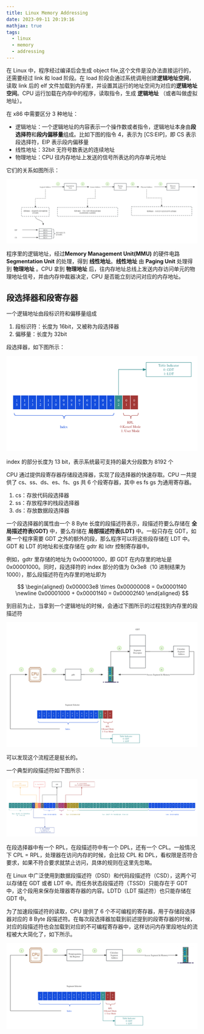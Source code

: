 ```yaml
---
title: Linux Memory Addressing
date: 2023-09-11 20:19:16
mathjax: true
tags:
  - linux
  - memory
  - addressing
---
```


在 Linux 中，程序经过编译后会生成 object file,这个文件是没办法直接运行的，还需要经过 link 和 load 阶段。在 load 阶段会通过系统调用创建**逻辑地址空间**，读取 link 后的 elf 文件加载到内存里，并设置其运行的地址空间为对应的**逻辑地址空间**。CPU 运行加载在内存中的程序，读取指令，生成 **逻辑地址** （或者叫做虚拟地址）。

在 x86 中需要区分 3 种地址：

- 逻辑地址：一个逻辑地址的内容表示一个操作数或者指令，逻辑地址本身由**段选择符**和**段内偏移量**组成。比如下图的指令 4，表示为 [CS:EIP]，即 CS 表示段选择符，EIP 表示段内偏移量
- 线性地址：32bit 无符号数表达的连续地址
- 物理地址：CPU 往内存地址上发送的信号所表达的内存单元地址

它们的关系如图所示：

<!--more-->

![](https://github.com/hailingu/hailingu.github.io/blob/master/images/lma-1.png?raw=true)

程序里的逻辑地址，经过**Memory Management Unit(MMU)** 的硬件电路 **Segmentation Unit** 的处理，得到 **线性地址**。**线性地址** 由 **Paging Unit** 处理得到 **物理地址** 。CPU 拿到 **物理地址** 后，往内存地址总线上发送内存访问单元的物理地址信号，并由内存仲裁器决定，CPU 是否能立刻访问对应的内存地址。

## 段选择器和段寄存器

一个逻辑地址由段标识符和偏移量组成

1. 段标识符：长度为 16bit，又被称为段选择器
2. 偏移量：长度为 32bit

段选择器，如下图所示：

![](https://github.com/hailingu/hailingu.github.io/blob/master/images/lma-4.png?raw=true)

index 的部分长度为 13 bit，表示系统最可支持的最大分段数为 8192 个

CPU 通过提供段寄存器存储段选择器，实现了段选择器的快速存取。CPU 一共提供了 cs、ss、ds、es、fs、gs 共 6 个段寄存器，其中 es fs gs 为通用寄存器。

1. cs：存放代码段选择器
2. ss：存放程序的栈段选择器
3. ds：存放数据段选择器

一个段选择器的属性由一个 8 Byte 长度的段描述符表示，段描述符要么存储在 **全局描述符表(GDT)** 中，要么存储在 **局部描述符表(LDT)** 中。一般只存在 GDT，如果一个程序需要 GDT 之外的额外的段，那么程序可以将这些段存储在 LDT 中。GDT 和 LDT 的地址和长度存储在 gdtr 和 ldtr 控制寄存器中。

例如，gdtr 里存储的地址为 0x00001000，即 GDT 在内存里的地址是 0x00001000。同时，段选择符的 index 部分的值为 0x3e8（10 进制结果为 1000），那么段描述符在内存里的地址即为

$$
\begin{aligned}
0x000003e8 \times 0x00000008 = 0x00001f40 \newline
0x00001000 + 0x00001f40 = 0x00002f40
\end{aligned}
$$

到目前为止，当拿到一个逻辑地址的时候，会通过下图所示的过程找到内存里的段描述符

![](https://github.com/hailingu/hailingu.github.io/blob/master/images/lma-5.png?raw=true)

可以发现这个流程还是挺长的。

一个典型的段描述符如下图所示：

![](https://github.com/hailingu/hailingu.github.io/blob/master/images/lma-3.png?raw=true)

在段选择器中有一个 RPL，在段描述符中有一个 DPL，还有一个 CPL。一般情况下 CPL = RPL，处理器在访问内存的时候，会比较 CPL 和 DPL，看权限是否符合要求，如果不符合要求就禁止访问，具体的规则在这里先忽略。

在 Linux 中广泛使用到数据段描述符（DSD）和代码段描述符（CSD），这两个可以存储在 GDT 或者 LDT 中。而任务状态段描述符（TSSD）只能存在于 GDT 中，这个段用来保存处理器寄存器的内容。LDTD（LDT 描述符）也只能存储在 GDT 中。

为了加速段描述符的读取，CPU 提供了 6 个不可编程的寄存器，用于存储段选择器对应的 8 Byte 段描述符。在每次段选择器加载到前述提到的段寄存器的时候，对应的段描述符也会加载到对应的不可编程寄存器中，这样访问内存里段地址的流程被大大简化了，如下所示。

![](https://github.com/hailingu/hailingu.github.io/blob/master/images/lma-6.png?raw=true)
